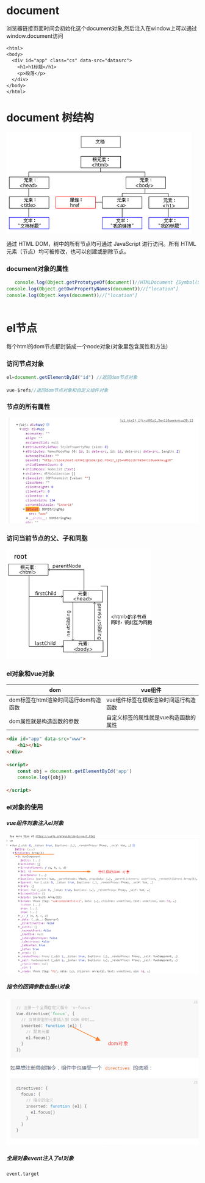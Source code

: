 # document

浏览器链接页面时间会初始化这个document对象,然后注入在window上可以通过window.document访问

```
<html>
<body>
  <div id="app" class="cs" data-src="datasrc">
    <h1>h1标题</h1>
    <p>段落</p>
  </div>
</body>
</html>
```

# document 树结构
![1.gif](./1.gif)

通过 HTML DOM，树中的所有节点均可通过 JavaScript 进行访问。所有 HTML 元素（节点）均可被修改，也可以创建或删除节点。

### document对象的属性

```javascript
   console.log(Object.getPrototypeOf(document))//HTMLDocument {Symbol(Symbol.toStringTag): "HTMLDocument", constructor: ƒ}
console.log(Object.getOwnPropertyNames(document))//["location"]
console.log(Object.keys(document))//["location"]
      
```




# el节点

 每个html的dom节点都封装成一个node对象(对象里包含属性和方法)

### 访问节点对象

```javascript
el=document.getElementById("id") //返回dom节点对象

vue-$refs//返回dom节点对象和自定义组件对象
```
### 节点的所有属性

![](5.png)



### 访问当前节点的父、子和同胞

![](./6.png)

### el对象和vue对象

dom |vue组件
--------|-----------
dom标签在html渲染时间运行dom构造函数   |vue组件标签在模板渲染时间运行构造函数
dom属性就是构造函数的参数 |自定义标签的属性就是vue构造函数的属性   

```html
<div id="app" data-src="www">
    <h1></h1>
</div>

<script>
    const obj = document.getElementById('app')
    console.log({obj})

</script>

```
### el对象的使用
##### vue组件对象注入el对象

![](./img/2.png)




##### 指令的回调参数也是el对象

![](./img/3.png)

##### 全局对象event注入了el对象

```
event.target
```
